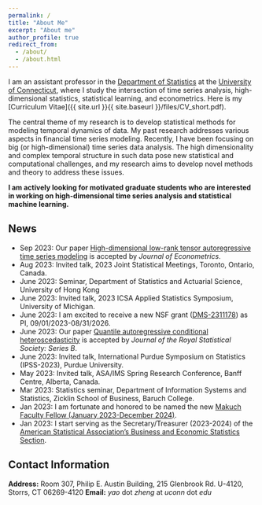 ```yaml
---
permalink: /
title: "About Me"
excerpt: "About me"
author_profile: true
redirect_from: 
  - /about/
  - /about.html
---
```


I am an assistant professor in the [Department of Statistics](https://statistics.uconn.edu/) at the [University of Connecticut](https://uconn.edu/), where I study the intersection of time series analysis, high-dimensional statistics, statistical learning, and econometrics. Here is my [Curriculum Vitae]({{ site.url }}{{ site.baseurl }}/files/CV_short.pdf).

The central theme of my research is to develop statistical methods for modeling temporal dynamics of data. My past research addresses various aspects in financial time series modeling. Recently, I have been focusing on big (or high-dimensional) time series data analysis. The high dimensionality and complex temporal structure in such data pose new statistical and computational challenges, and my research aims to develop novel methods and theory to address these issues.

**I am actively looking for motivated graduate students who are interested in working on high-dimensional time series analysis and statistical machine learning.**


## News

- Sep 2023: Our paper [High-dimensional low-rank tensor autoregressive time series modeling](https://arxiv.org/abs/2101.04276) is accepted by *Journal of Econometrics*. 
- Aug 2023: Invited talk, 2023 Joint Statistical Meetings, Toronto, Ontario, Canada.
- June 2023: Seminar, Department of Statistics and Actuarial Science, University of Hong Kong
- June 2023: Invited talk, 2023 ICSA Applied Statistics Symposium, University of
  Michigan.
- June 2023: I am excited to receive a new NSF grant ([DMS-2311178](https://www.nsf.gov/awardsearch/showAward?AWD_ID=2311178)) as PI, 09/01/2023-08/31/2026.
- June 2023: Our paper [Quantile autoregressive conditional heteroscedasticity](https://arxiv.org/abs/2306.08794) is accepted by *Journal of the Royal Statistical Society: Series B*. 
- June 2023: Invited talk, International Purdue Symposium on Statistics
  (IPSS-2023), Purdue University.
- May 2023: Invited talk, ASA/IMS Spring Research Conference, Banff Centre, Alberta, Canada.
- Mar 2023: Statistics seminar, Department of Information Systems and Statistics, Zicklin School of Business, Baruch College.
- Jan 2023: I am fortunate and honored to be named the new [Makuch Faculty Fellow (January 2023-December 2024)](https://clas.uconn.edu/faculty-staff/endowed-chairs/#makuch).
- Jan 2023: I start serving as the Secretary/Treasurer (2023-2024) of the [American Statistical Association’s Business and Economic Statistics Section](https://community.amstat.org/businessandeconomicstatisticssection/home).


## Contact Information

**Address:**  Room 307, Philip E. Austin Building, 215 Glenbrook Rd. U-4120, Storrs, CT 06269-4120
**Email:**  *yao* dot *zheng* at *uconn* dot *edu*

